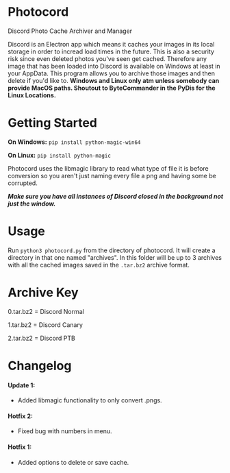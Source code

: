 # Photocord
Discord Photo Cache Archiver and Manager

Discord is an Electron app which means it caches your images in its local storage in order to incread load times in the future. This is also a security risk since even deleted photos you've seen get cached. Therefore any image that has been loaded into Discord is available on Windows at least in your AppData. This program allows you to archive those images and then delete if you'd like to. **Windows and Linux only atm unless somebody can provide MacOS paths. Shoutout to ByteCommander in the PyDis for the Linux Locations.**

# Getting Started

**On Windows:**
`pip install python-magic-win64`

**On Linux:**
`pip install python-magic`

Photocord uses the libmagic library to read what type of file it is before conversion so you aren't just naming every file a png and having some be corrupted.

***Make sure you have all instances of Discord closed in the background not just the window.***

# Usage
Run `python3 photocord.py` from the directory of photocord. It will create a directory in that one named "archives". In this folder will be up to 3 archives with all the cached images saved in the `.tar.bz2` archive format.

# Archive Key

0.tar.bz2 = Discord Normal

1.tar.bz2 = Discord Canary

2.tar.bz2 = Discord PTB

# Changelog

#### Update 1:

- Added libmagic functionality to only convert .pngs.

#### Hotfix 2:

- Fixed bug with numbers in menu.

#### Hotfix 1:

- Added options to delete or save cache.
